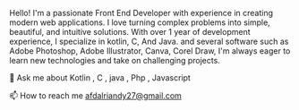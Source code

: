 Hello! I'm a passionate Front End Developer with experience in creating modern web applications. I love turning complex problems into simple, beautiful, and intuitive solutions.
With over 1 year of development experience, I specialize in kotlin, C, And Java. and several software such as Adobe Photoshop, Adobe Illustrator, Canva, Corel Draw, I'm always eager to learn new technologies and take on challenging projects.

💬 Ask me about Kotlin , C , java , Php , Javascript

📫 How to reach me afdalriandy27@gmail.com


